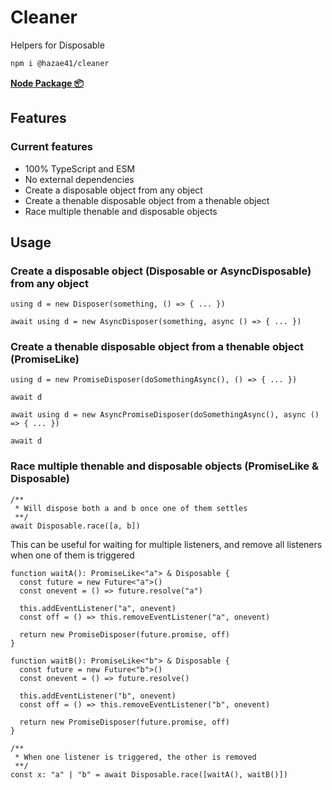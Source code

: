 # Cleaner

Helpers for Disposable

```bash
npm i @hazae41/cleaner
```

[**Node Package 📦**](https://www.npmjs.com/package/@hazae41/cleaner)

## Features

### Current features
- 100% TypeScript and ESM
- No external dependencies
- Create a disposable object from any object
- Create a thenable disposable object from a thenable object
- Race multiple thenable and disposable objects

## Usage

### Create a disposable object (Disposable or AsyncDisposable) from any object

```tsx
using d = new Disposer(something, () => { ... })
```

```tsx
await using d = new AsyncDisposer(something, async () => { ... })
```

### Create a thenable disposable object from a thenable object (PromiseLike)

```tsx
using d = new PromiseDisposer(doSomethingAsync(), () => { ... })

await d
```

```tsx
await using d = new AsyncPromiseDisposer(doSomethingAsync(), async () => { ... })

await d
```

### Race multiple thenable and disposable objects (PromiseLike & Disposable)

```tsx
/**
 * Will dispose both a and b once one of them settles
 **/
await Disposable.race([a, b])
```

This can be useful for waiting for multiple listeners, and remove all listeners when one of them is triggered

```tsx
function waitA(): PromiseLike<"a"> & Disposable {
  const future = new Future<"a">()
  const onevent = () => future.resolve("a")

  this.addEventListener("a", onevent)
  const off = () => this.removeEventListener("a", onevent)
  
  return new PromiseDisposer(future.promise, off)
}

function waitB(): PromiseLike<"b"> & Disposable {
  const future = new Future<"b">()
  const onevent = () => future.resolve()

  this.addEventListener("b", onevent)
  const off = () => this.removeEventListener("b", onevent)
  
  return new PromiseDisposer(future.promise, off)
}

/**
 * When one listener is triggered, the other is removed
 **/
const x: "a" | "b" = await Disposable.race([waitA(), waitB()])
```
